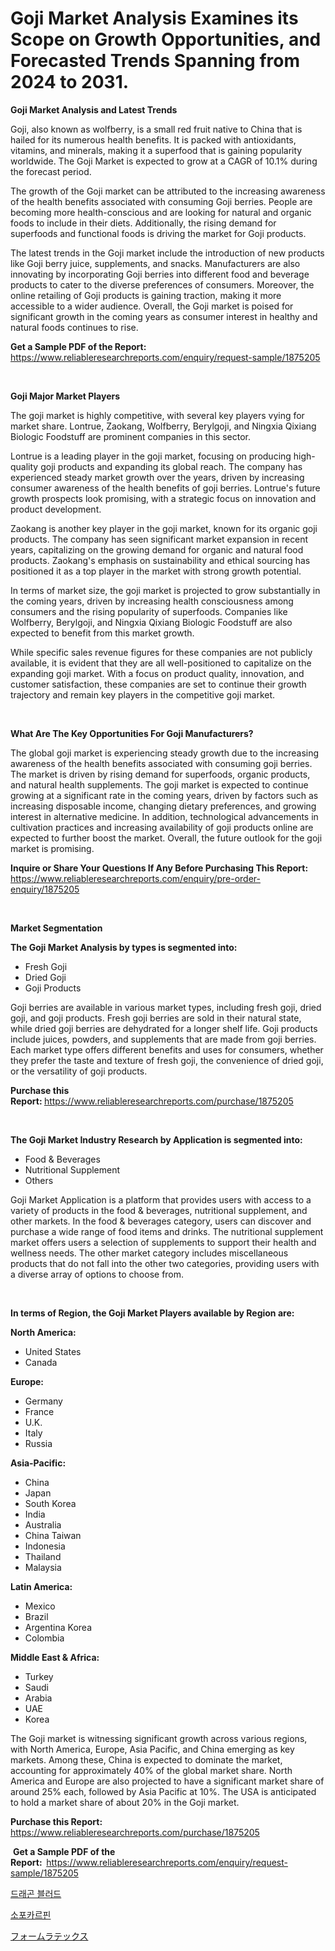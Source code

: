 <p><h1>Goji Market Analysis Examines its Scope on Growth Opportunities, and Forecasted Trends Spanning from 2024 to 2031.</h1></p><p><strong>Goji Market Analysis and Latest Trends</strong></p>
<p><p>Goji, also known as wolfberry, is a small red fruit native to China that is hailed for its numerous health benefits. It is packed with antioxidants, vitamins, and minerals, making it a superfood that is gaining popularity worldwide. The Goji Market is expected to grow at a CAGR of 10.1% during the forecast period.</p><p>The growth of the Goji market can be attributed to the increasing awareness of the health benefits associated with consuming Goji berries. People are becoming more health-conscious and are looking for natural and organic foods to include in their diets. Additionally, the rising demand for superfoods and functional foods is driving the market for Goji products.</p><p>The latest trends in the Goji market include the introduction of new products like Goji berry juice, supplements, and snacks. Manufacturers are also innovating by incorporating Goji berries into different food and beverage products to cater to the diverse preferences of consumers. Moreover, the online retailing of Goji products is gaining traction, making it more accessible to a wider audience. Overall, the Goji market is poised for significant growth in the coming years as consumer interest in healthy and natural foods continues to rise.</p></p>
<p><strong>Get a Sample PDF of the Report:&nbsp;</strong> <a href="https://www.reliableresearchreports.com/enquiry/request-sample/1875205">https://www.reliableresearchreports.com/enquiry/request-sample/1875205</a></p>
<p>&nbsp;</p>
<p><strong>Goji Major Market Players</strong></p>
<p><p>The goji market is highly competitive, with several key players vying for market share. Lontrue, Zaokang, Wolfberry, Berylgoji, and Ningxia Qixiang Biologic Foodstuff are prominent companies in this sector.</p><p>Lontrue is a leading player in the goji market, focusing on producing high-quality goji products and expanding its global reach. The company has experienced steady market growth over the years, driven by increasing consumer awareness of the health benefits of goji berries. Lontrue's future growth prospects look promising, with a strategic focus on innovation and product development.</p><p>Zaokang is another key player in the goji market, known for its organic goji products. The company has seen significant market expansion in recent years, capitalizing on the growing demand for organic and natural food products. Zaokang's emphasis on sustainability and ethical sourcing has positioned it as a top player in the market with strong growth potential.</p><p>In terms of market size, the goji market is projected to grow substantially in the coming years, driven by increasing health consciousness among consumers and the rising popularity of superfoods. Companies like Wolfberry, Berylgoji, and Ningxia Qixiang Biologic Foodstuff are also expected to benefit from this market growth.</p><p>While specific sales revenue figures for these companies are not publicly available, it is evident that they are all well-positioned to capitalize on the expanding goji market. With a focus on product quality, innovation, and customer satisfaction, these companies are set to continue their growth trajectory and remain key players in the competitive goji market.</p></p>
<p>&nbsp;</p>
<p><strong>What Are The Key Opportunities For Goji Manufacturers?</strong></p>
<p><p>The global goji market is experiencing steady growth due to the increasing awareness of the health benefits associated with consuming goji berries. The market is driven by rising demand for superfoods, organic products, and natural health supplements. The goji market is expected to continue growing at a significant rate in the coming years, driven by factors such as increasing disposable income, changing dietary preferences, and growing interest in alternative medicine. In addition, technological advancements in cultivation practices and increasing availability of goji products online are expected to further boost the market. Overall, the future outlook for the goji market is promising.</p></p>
<p><strong>Inquire or Share Your Questions If Any Before Purchasing This Report:</strong> <a href="https://www.reliableresearchreports.com/enquiry/pre-order-enquiry/1875205">https://www.reliableresearchreports.com/enquiry/pre-order-enquiry/1875205</a></p>
<p>&nbsp;</p>
<p><strong>Market Segmentation</strong></p>
<p><strong>The Goji Market Analysis by types is segmented into:</strong></p>
<p><ul><li>Fresh Goji</li><li>Dried Goji</li><li>Goji Products</li></ul></p>
<p><p>Goji berries are available in various market types, including fresh goji, dried goji, and goji products. Fresh goji berries are sold in their natural state, while dried goji berries are dehydrated for a longer shelf life. Goji products include juices, powders, and supplements that are made from goji berries. Each market type offers different benefits and uses for consumers, whether they prefer the taste and texture of fresh goji, the convenience of dried goji, or the versatility of goji products.</p></p>
<p><strong>Purchase this Report:&nbsp;</strong><a href="https://www.reliableresearchreports.com/purchase/1875205">https://www.reliableresearchreports.com/purchase/1875205</a></p>
<p>&nbsp;</p>
<p><strong>The Goji Market Industry Research by Application is segmented into:</strong></p>
<p><ul><li>Food & Beverages</li><li>Nutritional Supplement</li><li>Others</li></ul></p>
<p><p>Goji Market Application is a platform that provides users with access to a variety of products in the food & beverages, nutritional supplement, and other markets. In the food & beverages category, users can discover and purchase a wide range of food items and drinks. The nutritional supplement market offers users a selection of supplements to support their health and wellness needs. The other market category includes miscellaneous products that do not fall into the other two categories, providing users with a diverse array of options to choose from.</p></p>
<p>&nbsp;</p>
<p><strong>In terms of Region, the Goji Market Players available by Region are:</strong></p>
<p>
    <p> <strong> North America: </strong>
        <ul>
            <li>United States</li>
            <li>Canada</li>
        </ul>
        </p> 
    <p> <strong> Europe: </strong>
        <ul>
            <li>Germany</li>
            <li>France</li>
            <li>U.K.</li>
            <li>Italy</li>
            <li>Russia</li>
        </ul>
        </p> 
    <p> <strong> Asia-Pacific: </strong>
        <ul>
            <li>China</li>
            <li>Japan</li>
            <li>South Korea</li>
            <li>India</li>
            <li>Australia</li>
            <li>China Taiwan</li>
            <li>Indonesia</li>
            <li>Thailand</li>
            <li>Malaysia</li>
        </ul>
        </p> 
    <p> <strong> Latin America: </strong>
        <ul>
            <li>Mexico</li>
            <li>Brazil</li>
            <li>Argentina Korea</li>
            <li>Colombia</li>
        </ul>
        </p> 
    <p> <strong> Middle East & Africa: </strong>
        <ul>
            <li>Turkey</li>
            <li>Saudi</li>
            <li>Arabia</li>
            <li>UAE</li>
            <li>Korea</li>
        </ul>
    </p>
    </p>
<p><p>The Goji market is witnessing significant growth across various regions, with North America, Europe, Asia Pacific, and China emerging as key markets. Among these, China is expected to dominate the market, accounting for approximately 40% of the global market share. North America and Europe are also projected to have a significant market share of around 25% each, followed by Asia Pacific at 10%. The USA is anticipated to hold a market share of about 20% in the Goji market.</p></p>
<p><strong>Purchase this Report: </strong><a href="https://www.reliableresearchreports.com/purchase/1875205">https://www.reliableresearchreports.com/purchase/1875205</a></p>
<p>&nbsp;<strong>Get a Sample PDF of the Report:&nbsp;&nbsp;</strong><a href="https://www.reliableresearchreports.com/enquiry/request-sample/1875205">https://www.reliableresearchreports.com/enquiry/request-sample/1875205</a></p>
<p><strong></strong></p>
<p><p><a href="https://medium.com/@hmwfmardz236/%EC%9A%A9-%ED%98%88%EC%9E%A5-%EC%8B%9C%EC%9E%A5-%EC%A0%84%EB%A7%9D-%EC%82%B0%EC%97%85-%EA%B0%9C%EC%9A%94-%EB%B0%8F-%EC%98%88%EC%B8%A1-2024%EB%85%84%EB%B6%80%ED%84%B0-2031%EB%85%84-a63b34b4b50e">드래곤 블러드</a></p><p><a href="https://medium.com/@hmwfmardz236/2024%EB%85%84%EB%B6%80%ED%84%B0-2031%EB%85%84%EA%B9%8C%EC%A7%80%EC%9D%98-sophocarpine-%EC%8B%9C%EC%9E%A5-%EB%B6%84%EC%84%9D-%EB%B0%8F-%EA%B7%9C%EB%AA%A8-%EC%98%88%EC%B8%A1-e89c2bac302e">소포카르핀</a></p><p><a href="https://medium.com/@joniki_bangla07/%E3%83%95%E3%82%A9%E3%83%BC%E3%83%A0%E3%83%A9%E3%83%86%E3%83%83%E3%82%AF%E3%82%B9%E5%B8%82%E5%A0%B4%E3%81%AF%E5%B8%82%E5%A0%B4%E3%82%B7%E3%82%A7%E3%82%A2-%E5%B8%82%E5%A0%B4%E5%8B%95%E5%90%91-%E5%B8%82%E5%A0%B4%E6%88%90%E9%95%B7%E3%81%AB%E9%96%A2%E3%81%99%E3%82%8B%E6%83%85%E5%A0%B1%E3%82%92%E6%8F%90%E4%BE%9B%E3%81%97%E3%81%BE%E3%81%99-cc4ec2081eaa">フォームラテックス</a></p></p>